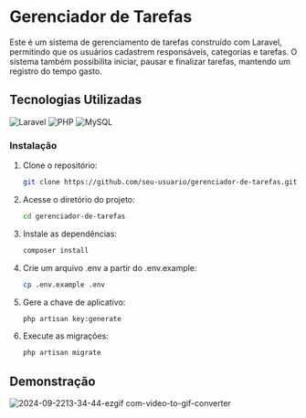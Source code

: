 # Gerenciador de Tarefas

Este é um sistema de gerenciamento de tarefas construído com Laravel, permitindo que os usuários cadastrem responsáveis, categorias e tarefas. O sistema também possibilita iniciar, pausar e finalizar tarefas, mantendo um registro do tempo gasto.

## Tecnologias Utilizadas

![Laravel](https://img.shields.io/badge/laravel-%23FF2D20.svg?style=for-the-badge&logo=laravel&logoColor=white)
![PHP](https://img.shields.io/badge/php-%23777BB4.svg?style=for-the-badge&logo=php&logoColor=white)
![MySQL](https://img.shields.io/badge/mysql-4479A1.svg?style=for-the-badge&logo=mysql&logoColor=white)

### Instalação

1. Clone o repositório:
   ```bash
   git clone https://github.com/seu-usuario/gerenciador-de-tarefas.git
   ```
2. Acesse o diretório do projeto:
    ```bash
    cd gerenciador-de-tarefas
    ```
3. Instale as dependências:
    ```bash
    composer install
    ``` 
4. Crie um arquivo .env a partir do .env.example:
   ```bash
   cp .env.example .env
    ```
5. Gere a chave de aplicativo:
   ```bash
   php artisan key:generate
    ```
6. Execute as migrações:
    ```bash
    php artisan migrate
    ```

## Demonstração
![2024-09-2213-34-44-ezgif com-video-to-gif-converter](https://github.com/user-attachments/assets/e99a905f-123d-40f8-8ede-104845f43fac)


